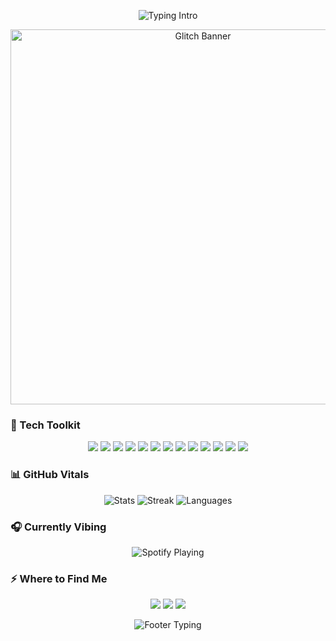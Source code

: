 <!-- Dangerous-Lofi README for Sumit Kumar -->
<!-- Font & background rely on GitHub default dark theme -->

<p align="center">
  <img src="https://readme-typing-svg.demolab.com/?font=Fira+Code&weight=900&size=28&duration=3500&pause=300&color=F3E500&center=true&multiline=true&width=1000&height=120&lines=Hi,+I%27m+Sumit+Kumar;Frontend+Craftsman+%7C+UI+Alchemist" alt="Typing Intro" />
</p>

<p align="center">
  <img src="https://media.giphy.com/media/3o6Mbi2vU0MasIeUUE/giphy.gif" width="600" alt="Glitch Banner" />
</p>

### 🚀 Tech Toolkit
<p align="center">
  <!-- Core -->
  <img src="https://img.shields.io/badge/HTML5-111111?style=for-the-badge&logo=html5&logoColor=E34F26" />
  <img src="https://img.shields.io/badge/CSS3-111111?style=for-the-badge&logo=css3&logoColor=1572B6" />
  <img src="https://img.shields.io/badge/JavaScript-111111?style=for-the-badge&logo=javascript&logoColor=F7DF1E" />
  <img src="https://img.shields.io/badge/TypeScript-111111?style=for-the-badge&logo=typescript&logoColor=3178C6" />
  <img src="https://img.shields.io/badge/React-111111?style=for-the-badge&logo=react&logoColor=61DAFB" />
  <img src="https://img.shields.io/badge/Next.js-111111?style=for-the-badge&logo=next.js&logoColor=FFFFFF" />
  <img src="https://img.shields.io/badge/Node.js-111111?style=for-the-badge&logo=node.js&logoColor=339933" />
  <img src="https://img.shields.io/badge/Tailwind-111111?style=for-the-badge&logo=tailwind-css&logoColor=06B6D4" />
  <!-- Databases -->
  <img src="https://img.shields.io/badge/PostgreSQL-111111?style=for-the-badge&logo=postgresql&logoColor=4169E1" />
  <img src="https://img.shields.io/badge/MongoDB-111111?style=for-the-badge&logo=mongodb&logoColor=47A248" />
  <!-- Cloud & CI/CD -->
  <img src="https://img.shields.io/badge/AWS-111111?style=for-the-badge&logo=amazon-aws&logoColor=FF9900" />
  <img src="https://img.shields.io/badge/Azure-111111?style=for-the-badge&logo=microsoft-azure&logoColor=0078D4" />
  <img src="https://img.shields.io/badge/Docker-111111?style=for-the-badge&logo=docker&logoColor=2496ED" />
</p>

### 📊 GitHub Vitals
<p align="center">
  <img src="https://github-readme-stats.vercel.app/api?username=Whatsupsumit&show_icons=true&theme=tokyonight&hide_border=true" alt="Stats" />
  <img src="https://github-readme-streak-stats.herokuapp.com?user=Whatsupsumit&theme=tokyonight&hide_border=true" alt="Streak" />
  <img src="https://github-readme-stats.vercel.app/api/top-langs/?username=Whatsupsumit&layout=compact&theme=tokyonight&hide_border=true" alt="Languages" />
</p>

### 🎧 Currently Vibing
<p align="center">
  <img src="https://spotify-github-profile.vercel.app/api/view?uid=spotify&cover_image=true&theme=novatorem&bar_color_cover=true" alt="Spotify Playing" />
</p>

### ⚡ Where to Find Me
<p align="center">
  <a href="https://www.linkedin.com/in/sumitkumarrrr/"><img src="https://img.shields.io/badge/LinkedIn-0077B5?style=for-the-badge&logo=linkedin&logoColor=white" /></a>
  <a href="https://www.instagram.com/mrsum0/"><img src="https://img.shields.io/badge/Instagram-E4405F?style=for-the-badge&logo=instagram&logoColor=white" /></a>
  <a href="mailto:sumit@example.com"><img src="https://img.shields.io/badge/Email-D14836?style=for-the-badge&logo=gmail&logoColor=white" /></a>
</p>

<!-- Footer -->
<p align="center">
  <img src="https://readme-typing-svg.demolab.com/?font=Fira+Code&size=14&duration=4000&pause=500&color=AB5797&center=true&width=435&height=20&lines=Made+with+🖤+in+Midnight+Ink" alt="Footer Typing" />
</p>
